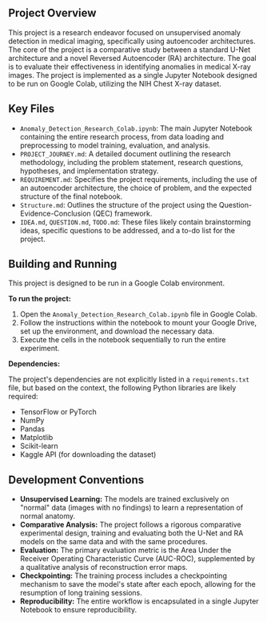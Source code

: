 ## Project Overview

This project is a research endeavor focused on unsupervised anomaly detection in medical imaging, specifically using autoencoder architectures. The core of the project is a comparative study between a standard U-Net architecture and a novel Reversed Autoencoder (RA) architecture. The goal is to evaluate their effectiveness in identifying anomalies in medical X-ray images. The project is implemented as a single Jupyter Notebook designed to be run on Google Colab, utilizing the NIH Chest X-ray dataset.

## Key Files

*   `Anomaly_Detection_Research_Colab.ipynb`: The main Jupyter Notebook containing the entire research process, from data loading and preprocessing to model training, evaluation, and analysis.
*   `PROJECT_JOURNEY.md`: A detailed document outlining the research methodology, including the problem statement, research questions, hypotheses, and implementation strategy.
*   `REQUIREMENT.md`: Specifies the project requirements, including the use of an autoencoder architecture, the choice of problem, and the expected structure of the final notebook.
*   `Structure.md`: Outlines the structure of the project using the Question-Evidence-Conclusion (QEC) framework.
*   `IDEA.md`, `QUESTION.md`, `TODO.md`: These files likely contain brainstorming ideas, specific questions to be addressed, and a to-do list for the project.

## Building and Running

This project is designed to be run in a Google Colab environment.

**To run the project:**

1.  Open the `Anomaly_Detection_Research_Colab.ipynb` file in Google Colab.
2.  Follow the instructions within the notebook to mount your Google Drive, set up the environment, and download the necessary data.
3.  Execute the cells in the notebook sequentially to run the entire experiment.

**Dependencies:**

The project's dependencies are not explicitly listed in a `requirements.txt` file, but based on the context, the following Python libraries are likely required:

*   TensorFlow or PyTorch
*   NumPy
*   Pandas
*   Matplotlib
*   Scikit-learn
*   Kaggle API (for downloading the dataset)

## Development Conventions

*   **Unsupervised Learning:** The models are trained exclusively on "normal" data (images with no findings) to learn a representation of normal anatomy.
*   **Comparative Analysis:** The project follows a rigorous comparative experimental design, training and evaluating both the U-Net and RA models on the same data and with the same procedures.
*   **Evaluation:** The primary evaluation metric is the Area Under the Receiver Operating Characteristic Curve (AUC-ROC), supplemented by a qualitative analysis of reconstruction error maps.
*   **Checkpointing:** The training process includes a checkpointing mechanism to save the model's state after each epoch, allowing for the resumption of long training sessions.
*   **Reproducibility:** The entire workflow is encapsulated in a single Jupyter Notebook to ensure reproducibility.
